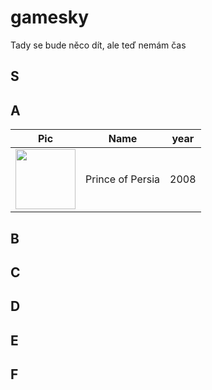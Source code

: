# gamesky

Tady se bude něco dít, ale teď nemám čas

## S

## A
|Pic|Name|year|
|:---:|:----:|:-----:|
|<img src="https://upload.wikimedia.org/wikipedia/en/c/c6/Prince_of_Persia_2008_vg_Box_Art.jpg" width="96px">|Prince of Persia|2008|

## B

## C

## D

## E

## F
